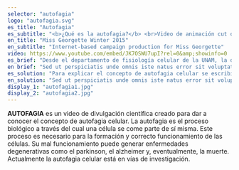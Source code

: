 ```yaml
---
selector: "autofagia"
logo: "autofagia.svg"
es_title: "Autofagia"
es_subtitle: "<b>¿Qué es la autofagia?</b> <br>Video de animación cut out sobre acuarela."
en_title: "Miss Georgette Winter 2015"
en_subtitle: "Internet-based campaign production for Miss Georgette"
video: https://www.youtube.com/embed/JK7OSWU7upI?rel=0&amp;showinfo=0
es_brief: "Desde el departamento de fisiología celular de la UNAM, la doctora Susana Castro, nos pidió realizar un video que pudiera explicar el proceso de autofagia celular para poder acercar el concepto científico a un público general."
en brief: "Sed ut perspiciatis unde omnis iste natus error sit voluptatem accusantium doloremque laudantium, totam rem aperiam, eaque ipsa quae ab illo inventore veritatis"
es_solution: "Para explicar el concepto de autofagia celular se escribió un guión empleando palabras y definiciones sencillas para hacerlo más comprensible al público. A partir de la técnica cut out, animamos unos dibujos en acuarela. Sobre esta animación una voz en off va explicando paso a paso el proceso de autofagia."
en_solution: "Sed ut perspiciatis unde omnis iste natus error sit voluptatem accusantium doloremque laudantium, totam rem aperiam, eaque ipsa quae ab illo inventore veritatis"
display_1: "autofagia1.jpg"
display_2: "autofagia2.jpg"
---
```

**AUTOFAGIA** es un video de divulgación científica creado para dar a conocer el concepto de autofagia celular. La autofagia es el proceso biológico a través del cual una célula se come parte de sí misma. Este proceso es necesario para la formación y correcto funcionamiento de las células. Su mal funcionamiento puede generar enfermedades degenerativas como el parkinson, el alzheimer y, eventualmente, la muerte. Actualmente la autofagia celular está en vías de investigación.
